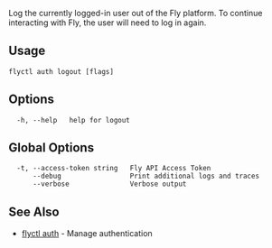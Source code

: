 Log the currently logged-in user out of the Fly platform.
To continue interacting with Fly, the user will need to log in again.


## Usage
~~~
flyctl auth logout [flags]
~~~

## Options

~~~
  -h, --help   help for logout
~~~

## Global Options

~~~
  -t, --access-token string   Fly API Access Token
      --debug                 Print additional logs and traces
      --verbose               Verbose output
~~~

## See Also

* [flyctl auth](/docs/flyctl/auth/)	 - Manage authentication

